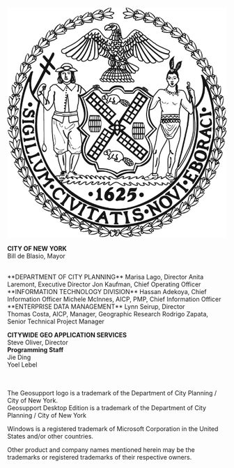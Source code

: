 
![NYCSeal >](img/nyc_seal.png "NYC Logo")

**CITY OF NEW YORK**  
Bill de Blasio, Mayor  

  <br>
**DEPARTMENT OF CITY PLANNING**  
Marisa Lago, Director  
Anita Laremont, Executive Director  
Jon Kaufman, Chief Operating Officer  

  <br>
**INFORMATION TECHNOLOGY DIVISION**  
Hassan Adekoya, Chief Information Officer  
Michele McInnes, AICP, PMP, Chief Information Officer  
  <br>
**ENTERPRISE DATA MANAGEMENT**  
Lynn Seirup, Director<br>
Thomas Costa, AICP, Manager, Geographic Research  
Rodrigo Zapata, Senior Technical Project Manager  

**CITYWIDE GEO APPLICATION SERVICES**<br>
Steve Oliver, Director  
**Programming Staff**  
Jie Ding   
Yoel Lebel  

  <br> <br>
The Geosupport logo is a trademark of the Department of City Planning / City of New York.  
Geosupport Desktop Edition is a trademark of the Department of City Planning / City of New York

Windows is a registered trademark of Microsoft Corporation in the United States and/or other countries.

Other product and company names mentioned herein may be the trademarks or registered trademarks of their respective owners.
